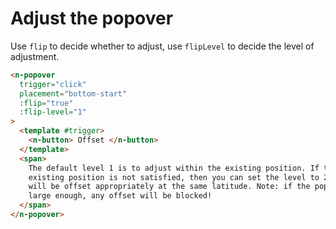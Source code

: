 # Adjust the popover

Use `flip` to decide whether to adjust, use `flipLevel` to decide the level of adjustment.

```html
<n-popover
  trigger="click"
  placement="bottom-start"
  :flip="true"
  :flip-level="1"
>
  <template #trigger>
    <n-button> Offset </n-button>
  </template>
  <span>
    The default level 1 is to adjust within the existing position. If the
    existing position is not satisfied, then you can set the level to 2, which
    will be offset appropriately at the same latitude. Note: if the popover is
    large enough, any offset will be blocked!
  </span>
</n-popover>
```
